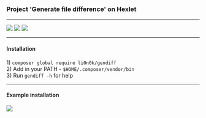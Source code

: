 <!DOCTYPE html>
<html lang="en">
  <head>
  </head>
  
  <body>
  
<h3>
Project 'Generate file difference' on Hexlet 
</h3>
<hr>
<a href="https://codeclimate.com/github/lion0k/project-lvl2-s385/maintainability"><img src="https://api.codeclimate.com/v1/badges/0e297f4aa9b356ee8f95/maintainability" /></a>
<a href="https://codeclimate.com/github/lion0k/project-lvl2-s385/test_coverage"><img src="https://api.codeclimate.com/v1/badges/0e297f4aa9b356ee8f95/test_coverage" /></a>

<a href="https://travis-ci.org/lion0k/project-lvl2-s385">
<img src="https://travis-ci.org/lion0k/project-lvl2-s385.svg?branch=master"></a>

<hr>

<h4>
Installation
</h4>
<p>
1) <code>composer global require li0n0k/gendiff</code><br>
2) Add in your PATH - <code>$HOME/.composer/vendor/bin</code><br>
3) Run <code>gendiff -h</code> for help<br>
</p>
<hr>
<h4>
Example installation
</h4>
<a href="https://asciinema.org/a/qNQW6mVKZmso2wrAlRmwswG44" target="_blank">
<img src="https://asciinema.org/a/qNQW6mVKZmso2wrAlRmwswG44.svg" /></a>

  </body>
</html>

